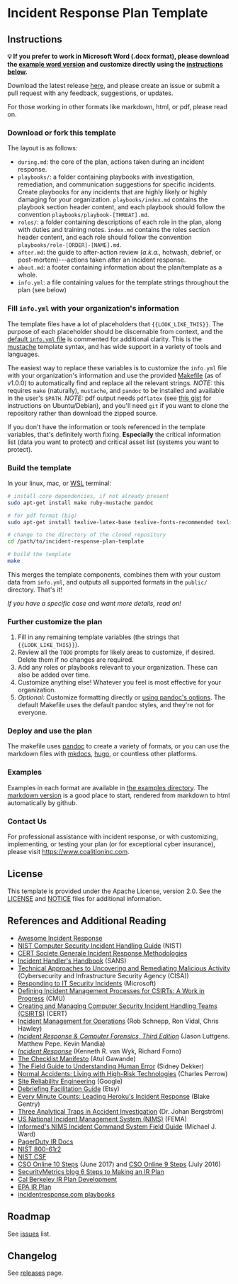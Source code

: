 # Incident Response Plan Template

## Instructions

**💡 If you prefer to work in Microsoft Word (.docx format), please download the [example word version](examples/plan.docx) and customize directly using the [instructions below](#customize).** 

Download the latest release [here](https://github.com/counteractive/incident-response-plan-template/releases/latest), and please create an issue or submit a pull request with any feedback, suggestions, or updates.

For those working in other formats like markdown, html, or pdf, please read on.

### Download or fork this template

The layout is as follows:

* `during.md`: the core of the plan, actions taken during an incident response.
* `playbooks/`: a folder containing playbooks with investigation, remediation, and communication suggestions for specific incidents.  Create playbooks for any incidents that are highly likely or highly damaging for your organization.  `playbooks/index.md` contains the playbook section header content, and each playbook should follow the convention `playbooks/playbook-[THREAT].md`.
* `roles/`: a folder containing descriptions of each role in the plan, along with duties and training notes.  `index.md` contains the roles section header content, and each role should follow the convention `playbooks/role-[ORDER]-[NAME].md`.
* `after.md`: the guide to after-action review (_a.k.a._, hotwash, debrief, or post-mortem)---actions taken after an incident response.
* `about.md`: a footer containing information about the plan/template as a whole.
* `info.yml`: a file containing values for the template strings throughout the plan (see below)

### Fill `info.yml` with your organization's information

The template files have a lot of placeholders that `{{LOOK_LIKE_THIS}}`.  The purpose of each placeholder should be discernable from context, and the [default `info.yml` file](./info.yml) is commented for additional clarity.  This is the [mustache](https://mustache.github.io/) template syntax, and has wide support in a variety of tools and languages.  

The easiest way to replace these variables is to customize the `info.yml` file with your organization's information and use the provided [Makefile](https://en.wikipedia.org/wiki/Make_(software)) (as of v1.0.0) to automatically find and replace all the relevant strings.  _NOTE:_ this requires `make` (naturally), `mustache`, and `pandoc` to be installed and available in the user's `$PATH`.  _NOTE:_ pdf output needs `pdflatex` (see [this gist](https://gist.github.com/rain1024/98dd5e2c6c8c28f9ea9d) for instructions on Ubuntu/Debian), and you'll need `git` if you want to clone the repository rather than download the zipped source.

If you don't have the information or tools referenced in the template variables, that's definitely worth fixing.  **Especially** the critical information list (data you want to protect) and critical asset list (systems you want to protect).

### Build the template

In your linux, mac, or [WSL](https://docs.microsoft.com/en-us/windows/wsl/faq) terminal:

```bash
# install core dependencies, if not already present
sudo apt-get install make ruby-mustache pandoc

# for pdf format (big)
sudo apt-get install texlive-latex-base texlive-fonts-recommended texlive-fonts-extra texlive-latex-extra

# change to the directory of the cloned repository
cd /path/to/incident-response-plan-template

# build the template
make
```

This merges the template components, combines them with your custom data from `info.yml`, and outputs all supported formats in the `public/` directory.  That's it!

*If you have a specific case and want more details, read on!*

### Further customize the plan

1. Fill in any remaining template variables (the strings that `{{LOOK_LIKE_THIS}}`).
1. Review all the `TODO` prompts for likely areas to customize, if desired.  Delete them if no changes are required.
1. Add any roles or playbooks relevant to your organization. These can also be added over time.
1. Customize anything else!  Whatever you feel is most effective for your organization.
1. _Optional:_ Customize formatting directly or [using pandoc's options](https://learnbyexample.github.io/customizing-pandoc/).  The default Makefile uses the default pandoc styles, and they're not for everyone.

### Deploy and use the plan

The makefile uses [pandoc](https://pandoc.org) to create a variety of formats, or you can use the markdown files with [mkdocs](http://www.mkdocs.org/), [hugo](https://gohugo.io/), or countless other platforms.

### Examples

Examples in each format are available in [the examples directory](./examples).  The [markdown version](./examples/plan.md) is a good place to start, rendered from markdown to html automatically by github.

### Contact Us

For professional assistance with incident response, or with customizing, implementing, or testing your plan (or for exceptional cyber insurance), please visit https://www.coalitioninc.com.

## License

This template is provided under the Apache License, version 2.0.  See the [LICENSE](./LICENSE) and [NOTICE](./NOTICE) files for additional information.

## References and Additional Reading

* [Awesome Incident Response](https://github.com/meirwah/awesome-incident-response)
* [NIST Computer Security Incident Handling Guide](http://nvlpubs.nist.gov/nistpubs/SpecialPublications/NIST.SP.800-61r2.pdf) (NIST)
* [CERT Societe Generale Incident Response Methodologies](https://github.com/certsocietegenerale/IRM/tree/master/EN)
* [Incident Handler's Handbook](https://www.sans.org/reading-room/whitepapers/incident/incident-handlers-handbook-33901) (SANS)
* [Technical Approaches to Uncovering and Remediating Malicious Activity](https://us-cert.cisa.gov/ncas/alerts/aa20-245a) (Cybersecurity and Infrastructure Security Agency (CISA))
* [Responding to IT Security Incidents](https://technet.microsoft.com/en-us/library/cc700825.aspx) (Microsoft)
* [Defining Incident Management Processes for CSIRTs: A Work in Progress](http://resources.sei.cmu.edu/library/asset-view.cfm?assetid=7153) (CMU)
* [Creating and Managing Computer Security Incident Handling Teams (CSIRTS)](https://www.first.org/conference/2008/papers/killcrece-georgia-slides.pdf) (CERT)
* [Incident Management for Operations](http://shop.oreilly.com/product/0636920036159.do) (Rob Schnepp, Ron Vidal, Chris Hawley)
* [_Incident Response & Computer Forensics, Third Edition_](http://a.co/cUkFzMh) (Jason Luttgens. Matthew Pepe. Kevin Mandia)
* [_Incident Response_](http://shop.oreilly.com/product/9780596001308.do) (Kenneth R. van Wyk, Richard Forno)
* [The Checklist Manifesto](http://atulgawande.com/book/the-checklist-manifesto/) (Atul Gawande)
* [The Field Guide to Understanding Human Error](https://www.amazon.com/Field-Guide-Understanding-Human-Error/dp/0754648265) (Sidney Dekker)
* [Normal Accidents: Living with High-Risk Technologies](https://www.amazon.com/Normal-Accidents-Living-High-Risk-Technologies/dp/0691004129) (Charles Perrow)
* [Site Reliability Engineering](https://landing.google.com/sre/book.html) (Google)
* [Debriefing Facilitation Guide](http://extfiles.etsy.com/DebriefingFacilitationGuide.pdf) (Etsy)
* [Every Minute Counts: Leading Heroku's Incident Response](https://www.heavybit.com/library/video/every-minute-counts-coordinating-herokus-incident-response/) (Blake Gentry)
* [Three Analytical Traps in Accident Investigation](https://www.youtube.com/watch?v=TqaFT-0cY7U) (Dr. Johan Bergström)
* [US National Incident Management System (NIMS)](https://www.fema.gov/national-incident-management-system) (FEMA)
* [Informed's NIMS Incident Command System Field Guide](https://www.amazon.com/gp/product/1284038408) (Michael J. Ward)
* [PagerDuty IR Docs](https://response.pagerduty.com/)
* [NIST 800-61r2](http://nvlpubs.nist.gov/nistpubs/SpecialPublications/NIST.SP.800-61r2.pdf)
* [NIST CSF](https://www.nist.gov/cyberframework)
* [CSO Online 10 Steps](https://www.csoonline.com/article/3203705/security/10-steps-for-a-successful-incident-response-plan.html) (June 2017) and [CSO Online 9 Steps](https://www.csoonline.com/article/3099684/disaster-recovery/9-steps-for-a-successful-incident-response-plan.html) (July 2016)
* [SecurityMetrics blog 6 Steps to Making an IR Plan](http://blog.securitymetrics.com/2017/01/6-steps-to-making-incident-response-plan.html)
* [Cal Berkeley IR Plan Development](https://security.berkeley.edu/incident-response-planning-guideline)
* [EPA IR Plan](https://www.epa.gov/sites/production/files/2016-01/documents/cio_2150-p-08.2.pdf)
* [incidentresponse.com playbooks](https://www.incidentresponse.com/playbooks/)

## Roadmap

See [issues](https://github.com/coalition-ir/incident-response-plan-template/issues) list.

## Changelog

See [releases](https://github.com/coalition-ir/incident-response-plan-template/releases) page.
